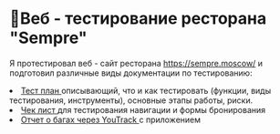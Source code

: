 # 🛒Веб - тестирование ресторана "Sempre"
Я протестировал веб - сайт ресторана https://sempre.moscow/ и подготовил различные виды документации по тестированию:

<div>
<li> <a href=https://docs.google.com/document/d/1UIFw7RLFdqC0jivZpSNyTmEaeQWniqLE/edit>Тест план </a>описывающий, что и как тестировать (функции, виды тестирования, инструменты), основные этапы работы, риски. </li>
<li> <a href=https://docs.google.com/spreadsheets/d/1vTpUEunSq7njMWlYgzWvLM-cHHEq2Ox5/edit?gid=514868312#gid=514868312>Чек лист </a>для тестирования навигации и формы бронирования </li>
<li> <a href=https://drive.google.com/drive/folders/1rEB2fWloYZhlUe0Bg0T3QMczE76ZT283>Отчет о багах через YouTrack </a>с приложением </li>
</div>
